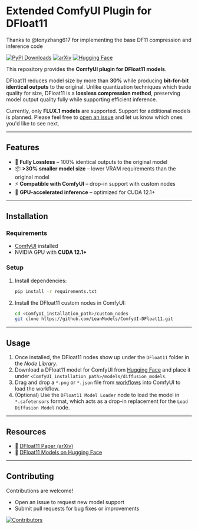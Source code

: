 # Extended ComfyUI Plugin for DFloat11

Thanks to @tonyzhang617 for implementing the base DF11 compression and inference code

[![PyPI Downloads](https://static.pepy.tech/personalized-badge/dfloat11?period=total\&units=INTERNATIONAL_SYSTEM\&left_color=BLACK\&right_color=GREEN\&left_text=downloads)](https://pepy.tech/projects/dfloat11)
[![arXiv](https://img.shields.io/badge/arXiv-2504.11651-b31b1b.svg)](https://arxiv.org/abs/2504.11651)
[![Hugging Face](https://img.shields.io/badge/Model-%F0%9F%A4%97-yellow.svg)](https://huggingface.co/DFloat11)

This repository provides the **ComfyUI plugin for DFloat11 models**.

DFloat11 reduces model size by more than **30%** while producing **bit-for-bit identical outputs** to the original. Unlike quantization techniques which trade quality for size, DFloat11 is a **lossless compression method**, preserving model output quality fully while supporting efficient inference.

Currently, only **FLUX.1 models** are supported. Support for additional models is planned. Please feel free to [open an issue](https://github.com/LeanModels/ComfyUI-DFloat11/issues) and let us know which ones you'd like to see next.

---

## Features

* 🚀 **Fully Lossless** – 100% identical outputs to the original model
* 📦 **>30% smaller model size** – lower VRAM requirements than the original model
* ⚡ **Compatible with ComfyUI** – drop-in support with custom nodes
* 🔧 **GPU-accelerated inference** – optimized for CUDA 12.1+

---

## Installation

### Requirements

* [ComfyUI](https://github.com/comfyanonymous/ComfyUI) installed
* NVIDIA GPU with **CUDA 12.1+**

### Setup

1. Install dependencies:

   ```bash
   pip install -r requirements.txt
   ```

2. Install the DFloat11 custom nodes in ComfyUI:

   ```bash
   cd <ComfyUI_installation_path>/custom_nodes
   git clone https://github.com/LeanModels/ComfyUI-DFloat11.git
   ```

---

## Usage

1. Once installed, the DFloat11 nodes show up under the `DFloat11` folder in the *Node Library*.
2. Download a DFloat11 model for ComfyUI from [Hugging Face](https://huggingface.co/DFloat11) and place it under `<ComfyUI_installation_path>/models/diffusion_models`.
3. Drag and drop a `*.png` or `*.json` file from [workflows](https://github.com/LeanModels/ComfyUI-DFloat11/tree/master/workflows) into ComfyUI to load the workflow.
4. (Optional) Use the `DFloat11 Model Loader` node to load the model in `*.safetensors` format, which acts as a drop-in replacement for the `Load Diffusion Model` node.

---

## Resources

* 📖 [DFloat11 Paper (arXiv)](https://arxiv.org/abs/2504.11651)
* 🤗 [DFloat11 Models on Hugging Face](https://huggingface.co/DFloat11)

---

## Contributing

Contributions are welcome!

* Open an issue to request new model support
* Submit pull requests for bug fixes or improvements

[![Contributors](https://contrib.rocks/image?repo=LeanModels/ComfyUI-DFloat11)](https://github.com/LeanModels/ComfyUI-DFloat11/graphs/contributors)
